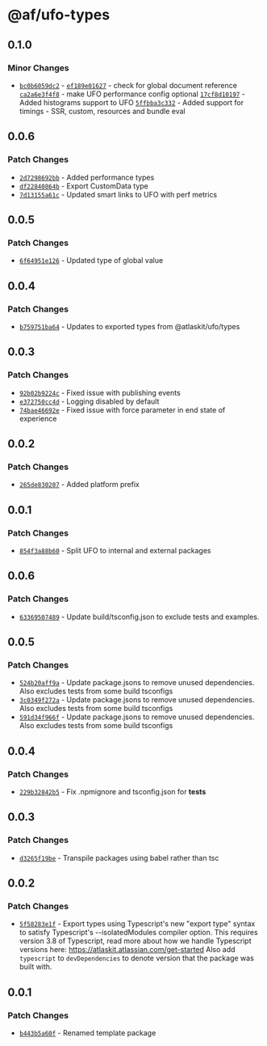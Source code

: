 # @af/ufo-types

## 0.1.0

### Minor Changes

- [`bc0b6059dc2`](https://bitbucket.org/atlassian/atlassian-frontend/commits/bc0b6059dc2) - [`ef189e01627`](https://bitbucket.org/atlassian/atlassian-frontend/commits/ef189e01627) - check for global document reference
  [`ca2a6e3f4f8`](https://bitbucket.org/atlassian/atlassian-frontend/commits/ca2a6e3f4f8) - make UFO performance config optional
  [`17cf8d10197`](https://bitbucket.org/atlassian/atlassian-frontend/commits/17cf8d10197) - Added histograms support to UFO
  [`5ffbba3c332`](https://bitbucket.org/atlassian/atlassian-frontend/commits/5ffbba3c332) - Added support for timings - SSR, custom, resources and bundle eval

## 0.0.6

### Patch Changes

- [`2d7298692bb`](https://bitbucket.org/atlassian/atlassian-frontend/commits/2d7298692bb) - Added performance types
- [`df22840864b`](https://bitbucket.org/atlassian/atlassian-frontend/commits/df22840864b) - Export CustomData type
- [`7d13155a61c`](https://bitbucket.org/atlassian/atlassian-frontend/commits/7d13155a61c) - Updated smart links to UFO with perf metrics

## 0.0.5

### Patch Changes

- [`6f64951e126`](https://bitbucket.org/atlassian/atlassian-frontend/commits/6f64951e126) - Updated type of global value

## 0.0.4

### Patch Changes

- [`b759751ba64`](https://bitbucket.org/atlassian/atlassian-frontend/commits/b759751ba64) - Updates to exported types from @atlaskit/ufo/types

## 0.0.3

### Patch Changes

- [`92b02b9224c`](https://bitbucket.org/atlassian/atlassian-frontend/commits/92b02b9224c) - Fixed issue with publishing events
- [`e372750cc4d`](https://bitbucket.org/atlassian/atlassian-frontend/commits/e372750cc4d) - Logging disabled by default
- [`74bae46692e`](https://bitbucket.org/atlassian/atlassian-frontend/commits/74bae46692e) - Fixed issue with force parameter in end state of experience

## 0.0.2

### Patch Changes

- [`265de830207`](https://bitbucket.org/atlassian/atlassian-frontend/commits/265de830207) - Added platform prefix

## 0.0.1

### Patch Changes

- [`854f3a88b60`](https://bitbucket.org/atlassian/atlassian-frontend/commits/854f3a88b60) - Split UFO to internal and external packages

## 0.0.6

### Patch Changes

- [`63369507489`](https://bitbucket.org/atlassian/atlassian-frontend/commits/63369507489) - Update build/tsconfig.json to exclude tests and examples.

## 0.0.5

### Patch Changes

- [`524b20aff9a`](https://bitbucket.org/atlassian/atlassian-frontend/commits/524b20aff9a) - Update package.jsons to remove unused dependencies. Also excludes tests from some build tsconfigs
- [`3c0349f272a`](https://bitbucket.org/atlassian/atlassian-frontend/commits/3c0349f272a) - Update package.jsons to remove unused dependencies. Also excludes tests from some build tsconfigs
- [`591d34f966f`](https://bitbucket.org/atlassian/atlassian-frontend/commits/591d34f966f) - Update package.jsons to remove unused dependencies. Also excludes tests from some build tsconfigs

## 0.0.4

### Patch Changes

- [`229b32842b5`](https://bitbucket.org/atlassian/atlassian-frontend/commits/229b32842b5) - Fix .npmignore and tsconfig.json for **tests**

## 0.0.3

### Patch Changes

- [`d3265f19be`](https://bitbucket.org/atlassian/atlassian-frontend/commits/d3265f19be) - Transpile packages using babel rather than tsc

## 0.0.2

### Patch Changes

- [`5f58283e1f`](https://bitbucket.org/atlassian/atlassian-frontend/commits/5f58283e1f) - Export types using Typescript's new "export type" syntax to satisfy Typescript's --isolatedModules compiler option.
  This requires version 3.8 of Typescript, read more about how we handle Typescript versions here: https://atlaskit.atlassian.com/get-started
  Also add `typescript` to `devDependencies` to denote version that the package was built with.

## 0.0.1

### Patch Changes

- [`b443b5a60f`](https://bitbucket.org/atlassian/atlassian-frontend/commits/b443b5a60f) - Renamed template package
